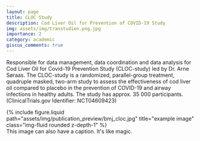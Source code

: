 ```yaml
---
layout: page
title: CLOC Study
description: Cod Liver Oil for Prevention of COVID-19 Study
img: assets/img/transtudien.png.jpg
importance: 2
category: academic
giscus_comments: true
---
```


Responsible for data management, data coordination and data analysis for Cod Liver Oil for Covid-19 Prevention Study (CLOC-study) led by Dr. Arne Søraas. The CLOC-study is a randomized, parallel-group treatment, quadruple masked, two-arm study to assess the effectiveness of cod liver oil compared to placebo in the prevention of COVID-19 and airway infections in healthy adults. The study has approx. 35 000 participants. (ClinicalTrials.gov Identifier: NCT04609423)

<div class="row">
    <div class="col-sm mt-3 mt-md-0">
        {% include figure.liquid path="assets/img/publication_preview/bmj_cloc.jpg" title="example image" class="img-fluid rounded z-depth-1" %}
    </div>
</div>
<div class="caption">
    This image can also have a caption. It's like magic.
</div>
